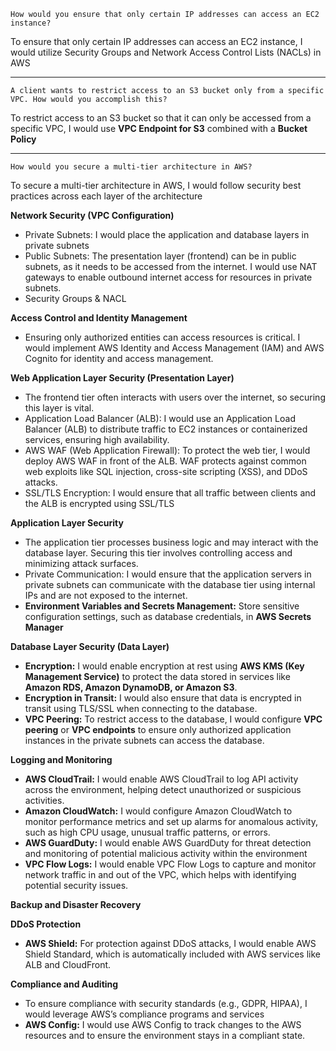 `How would you ensure that only certain IP addresses can access an EC2 instance?`

To ensure that only certain IP addresses can access an EC2 instance, I would utilize Security Groups and Network Access Control Lists (NACLs) in AWS

---

`A client wants to restrict access to an S3 bucket only from a specific VPC. How would you accomplish this?`

To restrict access to an S3 bucket so that it can only be accessed from a specific VPC, I would use **VPC Endpoint for S3** combined with a **Bucket Policy**

---

`How would you secure a multi-tier architecture in AWS?`

To secure a multi-tier architecture in AWS, I would follow security best practices across each layer of the architecture 

**Network Security (VPC Configuration)**

- Private Subnets: I would place the application and database layers in private subnets
- Public Subnets: The presentation layer (frontend) can be in public subnets, as it needs to be accessed from the internet. I would use NAT gateways to enable outbound internet access for resources in private subnets.
- Security Groups & NACL

**Access Control and Identity Management**

- Ensuring only authorized entities can access resources is critical. I would implement AWS Identity and Access Management (IAM) and AWS Cognito for identity and access management.
  
**Web Application Layer Security (Presentation Layer)**
- The frontend tier often interacts with users over the internet, so securing this layer is vital.
- Application Load Balancer (ALB): I would use an Application Load Balancer (ALB) to distribute traffic to EC2 instances or containerized services, ensuring high availability.
- AWS WAF (Web Application Firewall): To protect the web tier, I would deploy AWS WAF in front of the ALB. WAF protects against common web exploits like SQL injection, cross-site scripting (XSS), and DDoS attacks.
- SSL/TLS Encryption: I would ensure that all traffic between clients and the ALB is encrypted using SSL/TLS

**Application Layer Security**
- The application tier processes business logic and may interact with the database layer. Securing this tier involves controlling access and minimizing attack surfaces.
- Private Communication: I would ensure that the application servers in private subnets can communicate with the database tier using internal IPs and are not exposed to the internet.
- **Environment Variables and Secrets Management:** Store sensitive configuration settings, such as database credentials, in **AWS Secrets Manager**

**Database Layer Security (Data Layer)**
- **Encryption:** I would enable encryption at rest using **AWS KMS (Key Management Service)** to protect the data stored in services like **Amazon RDS, Amazon DynamoDB, or Amazon S3**.
- **Encryption in Transit:** I would also ensure that data is encrypted in transit using TLS/SSL when connecting to the database.
- **VPC Peering:** To restrict access to the database, I would configure **VPC peering** or **VPC endpoints** to ensure only authorized application instances in the private subnets can access the database.

**Logging and Monitoring**
- **AWS CloudTrail:** I would enable AWS CloudTrail to log API activity across the environment, helping detect unauthorized or suspicious activities.
- **Amazon CloudWatch:** I would configure Amazon CloudWatch to monitor performance metrics and set up alarms for anomalous activity, such as high CPU usage, unusual traffic patterns, or errors.
- **AWS GuardDuty:** I would enable AWS GuardDuty for threat detection and monitoring of potential malicious activity within the environment
- **VPC Flow Logs:** I would enable VPC Flow Logs to capture and monitor network traffic in and out of the VPC, which helps with identifying potential security issues.

**Backup and Disaster Recovery**

**DDoS Protection**
- **AWS Shield:** For protection against DDoS attacks, I would enable AWS Shield Standard, which is automatically included with AWS services like ALB and CloudFront.

**Compliance and Auditing**
- To ensure compliance with security standards (e.g., GDPR, HIPAA), I would leverage AWS’s compliance programs and services
- **AWS Config:** I would use AWS Config to track changes to the AWS resources and to ensure the environment stays in a compliant state.
